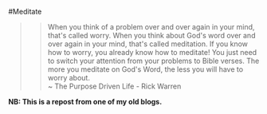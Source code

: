 #Meditate

>> When you think of a problem over and over again in your mind, that's called worry. When you think about God's word over and over again in your mind, that's called meditation. If you know how to worry, you already know how to meditate! You just need to switch your attention from your problems to Bible verses. The more you meditate on God's Word, the less you will have to worry about.  
~ The Purpose Driven Life - Rick Warren

**NB: This is a repost from one of my old blogs.**